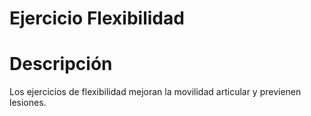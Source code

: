 # Ejercicio Flexibilidad

# Descripción
Los ejercicios de flexibilidad mejoran la movilidad articular y previenen lesiones.